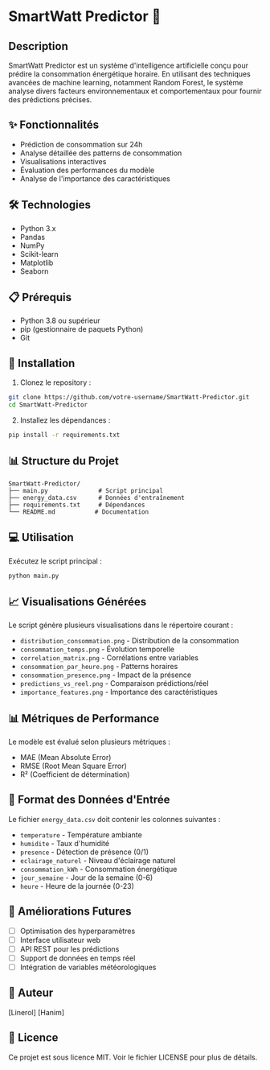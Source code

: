# SmartWatt Predictor 🔋

## Description
SmartWatt Predictor est un système d'intelligence artificielle conçu pour prédire la consommation énergétique horaire. En utilisant des techniques avancées de machine learning, notamment Random Forest, le système analyse divers facteurs environnementaux et comportementaux pour fournir des prédictions précises.

## ✨ Fonctionnalités
- Prédiction de consommation sur 24h
- Analyse détaillée des patterns de consommation
- Visualisations interactives
- Évaluation des performances du modèle
- Analyse de l'importance des caractéristiques

## 🛠️ Technologies
- Python 3.x
- Pandas
- NumPy
- Scikit-learn
- Matplotlib
- Seaborn

## 📋 Prérequis
- Python 3.8 ou supérieur
- pip (gestionnaire de paquets Python)
- Git

## 🚀 Installation

1. Clonez le repository :
```bash
git clone https://github.com/votre-username/SmartWatt-Predictor.git
cd SmartWatt-Predictor
```

2. Installez les dépendances :
```bash
pip install -r requirements.txt
```

## 📊 Structure du Projet
```
SmartWatt-Predictor/
├── main.py              # Script principal
├── energy_data.csv      # Données d'entraînement
├── requirements.txt     # Dépendances
└── README.md           # Documentation
```

## 💻 Utilisation

Exécutez le script principal :
```bash
python main.py
```

## 📈 Visualisations Générées

Le script génère plusieurs visualisations dans le répertoire courant :
- `distribution_consommation.png` - Distribution de la consommation
- `consommation_temps.png` - Évolution temporelle
- `correlation_matrix.png` - Corrélations entre variables
- `consommation_par_heure.png` - Patterns horaires
- `consommation_presence.png` - Impact de la présence
- `predictions_vs_reel.png` - Comparaison prédictions/réel
- `importance_features.png` - Importance des caractéristiques

## 📊 Métriques de Performance

Le modèle est évalué selon plusieurs métriques :
- MAE (Mean Absolute Error)
- RMSE (Root Mean Square Error)
- R² (Coefficient de détermination)

## 🔄 Format des Données d'Entrée

Le fichier `energy_data.csv` doit contenir les colonnes suivantes :
- `temperature` - Température ambiante
- `humidite` - Taux d'humidité
- `presence` - Détection de présence (0/1)
- `eclairage_naturel` - Niveau d'éclairage naturel
- `consommation_kWh` - Consommation énergétique
- `jour_semaine` - Jour de la semaine (0-6)
- `heure` - Heure de la journée (0-23)

## 🚧 Améliorations Futures
- [ ] Optimisation des hyperparamètres
- [ ] Interface utilisateur web
- [ ] API REST pour les prédictions
- [ ] Support de données en temps réel
- [ ] Intégration de variables météorologiques

## 👤 Auteur
[Linerol]
[Hanim]

## 📄 Licence
Ce projet est sous licence MIT. Voir le fichier LICENSE pour plus de détails.
